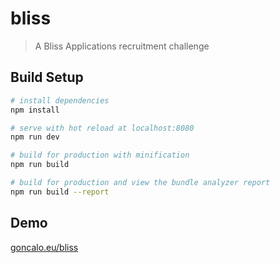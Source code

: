 # bliss

> A Bliss Applications recruitment challenge

## Build Setup

``` bash
# install dependencies
npm install

# serve with hot reload at localhost:8080
npm run dev

# build for production with minification
npm run build

# build for production and view the bundle analyzer report
npm run build --report
```

## Demo
[goncalo.eu/bliss](http://goncalo.eu/bliss)